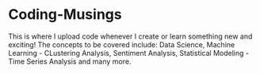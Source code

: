 # Coding-Musings
This is where I upload code whenever I create or learn something new and exciting! The concepts to be covered include: Data Science, Machine Learning - CLustering Analysis, Sentiment Analysis, Statistical Modeling - Time Series Analysis and many more.
